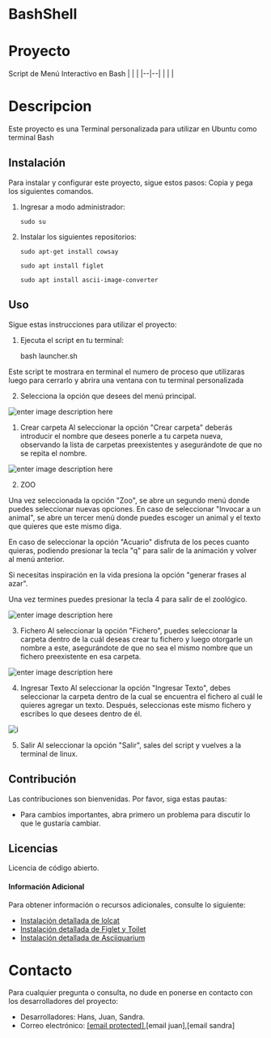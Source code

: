 # BashShell
# Proyecto


Script de Menú Interactivo en Bash 
|  |  |
|--|--|
|  |  |

# Descripcion
Este proyecto es una Terminal personalizada para utilizar en Ubuntu como terminal Bash

## Instalación

Para instalar y configurar este proyecto, sigue estos pasos: Copia y pega los siguientes comandos.

1.  Ingresar a modo administrador:
    
    ```
    sudo su
    ```
    
2.  Instalar los siguientes repositorios:
    
    ```
    sudo apt-get install cowsay
    ```
    
    ```
    sudo apt install figlet 
    ```
    
    ```
    sudo apt install ascii-image-converter
    ```
    
    
   

   
    

## Uso

Sigue estas instrucciones para utilizar el proyecto:

1.  Ejecuta el script en tu terminal:
    
    
    bash launcher.sh
    
Este script te mostrara en terminal el numero de proceso que utilizaras luego para cerrarlo y abrira una ventana con tu terminal personalizada

2.  Selecciona la opción que desees del menú principal.
   
![enter image description here](https://i.imgur.com/rWssUw4.png)

1. Crear carpeta
Al seleccionar la opción "Crear carpeta" deberás introducir el nombre que desees ponerle a tu carpeta nueva, observando la 
lista de carpetas preexistentes y asegurándote de que no se repita el nombre.

![enter image description here](https://i.imgur.com/RCxHi4a.png)
  
2. ZOO

Una vez seleccionada la opción "Zoo", se abre un segundo menú donde puedes seleccionar nuevas opciones.
En caso de seleccionar "Invocar a un animal", se abre un tercer menú donde puedes escoger un animal y el texto que quieres que este mismo diga.

En caso de seleccionar la opción "Acuario" disfruta de los peces cuanto quieras, podiendo presionar la tecla "q" para salir de la animación y volver al menú anterior.

Si necesitas inspiración en la vida presiona la opción "generar frases al azar".

Una vez termines puedes presionar la tecla 4 para salir de el zoológico.

![enter image description here](https://i.imgur.com/9gqZPch.png)

3. Fichero
Al seleccionar la opción "Fichero", puedes seleccionar la carpeta dentro de la cuál deseas crear tu fichero y luego otorgarle un nombre a este, asegurándote de que no sea el mismo nombre que un fichero preexistente en esa carpeta.

![enter image description here](https://i.imgur.com/jytbiJ0.png)

4. Ingresar Texto
Al seleccionar la opción "Ingresar Texto", debes seleccionar la carpeta dentro de la cual se encuentra el fichero al cuál le quieres agregar un texto. Después, seleccionas este mismo fichero y escribes lo que desees dentro de él.

![i](https://i.imgur.com/LYNsPZ8.png)

5. Salir
Al seleccionar la opción "Salir", sales del script y vuelves a la terminal de linux.
 
## Contribución

Las contribuciones son bienvenidas. Por favor, siga estas pautas:

-   Para cambios importantes, abra primero un problema para discutir lo que le gustaría cambiar.
## Licencias
Licencia de código abierto.

#### Información Adicional

Para obtener información o recursos adicionales, consulte lo siguiente:

-   [Instalación detallada de lolcat](https://esgeeks.com/lolcat-darle-color-terminal-linux/)
-   [Instalación detallada de Figlet y Toilet](https://ubunlog.com/figlet-banners-ascii-terminal/)
-   [Instalación detallada de Asciiquarium](https://www.drivemeca.com/asciiquarium-en-tu-terminal-linux/)

# Contacto

Para cualquier pregunta o consulta, no dude en ponerse en contacto con los desarrolladores del proyecto:

-   Desarrolladores: Hans, Juan, Sandra.
-   Correo electrónico: [[email protected]](https://stackedit.io/cdn-cgi/l/email-protection#fd959c938ea29c8f9c889e92a2cfcdcccfbd959289909c9491d39e9290),[email juan],[email sandra]
